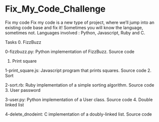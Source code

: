 # Fix_My_Code_Challenge
 Fix my code
Fix my code is a new type of project, where we’ll jump into an existing code base and fix it! Sometimes you will know the language, sometimes not. Languages involved : Python, Javascript, Ruby and C.

Tasks
0. FizzBuzz

0-fizzbuzz.py: Python implementation of FizzBuzz.
Source code
1. Print square

1-print_square.js: Javascript program that prints squares.
Source code
2. Sort

2-sort.rb: Ruby implementation of a simple sorting algorithm.
Source code
3. User password

3-user.py: Python implementation of a User class.
Source code
4. Double linked list

4-delete_dnodeint: C implementation of a doubly-linked list.
Source code
